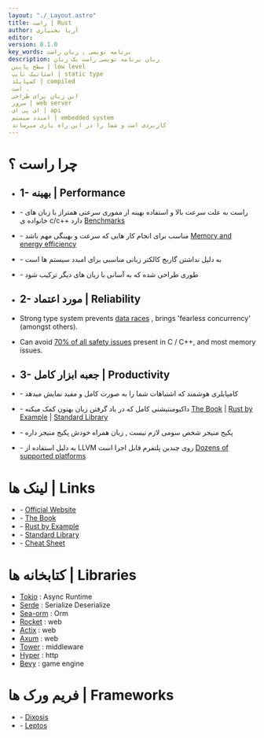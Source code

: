 ```yaml
---
layout: "./_Layout.astro"
title: راست | Rust
author: آریا بختیاری
editor: 
version: 0.1.0
key_words: برنامه نویسی , زبان راست
description: زبان برنامه نویسی راست یک زبان 
 سطح پایین | low level
 استاتیک تایپ | static type 
 کمپایلد | compiled ‌
 است . 
 این زبان برای طراحی
 سرور | web server
 ای پی ای | api 
 امبدد سیستم | embedded system
 کاربردی است و شما را در این راه یاری میرساند 
---
```


# چرا راست ؟
- ## 1- بهینه | Performance 
- \- راست به علت سرعت بالا و استفاده بهینه از مموری سرعتی همتراز با زبان های خانواده ی c/c++ دارد
[Benchmarks](https://benchmarksgame-team.pages.debian.net/benchmarksgame/box-plot-summary-charts.html)
- \- مناسب برای انجام کار هایی که سرعت و بهینگی مهم باشد
[Memory and energy efficiency](https://dl.acm.org/doi/10.1145/3136014.3136031)
- \- به دلیل نداشتن گاربج کالکتر زبانی مناسبی برای امبدد سیستم ها است
- \- طوری طراحی شده که به آسانی با زبان های دیگر ترکیب شود

- ## 2- مورد اعتماد | Reliability
- Strong type system prevents 
[data races](https://doc.rust-lang.org/nomicon/races.html)
, brings 'fearless concurrency' (amongst others).
- Can avoid 
[70% of all safety issues](https://www.chromium.org/Home/chromium-security/memory-safety) present in C / C++, and most memory issues. 

- ## 3- جعبه ابزار کامل | Productivity
- \- کامپایلری هوشمند که اشتباهات شما را به صورت کامل و مفید نمایش میدهد
- \- داکیومنتیشنی کامل که در یاد گرفتن زبان بهتون کمک میکنه
[The Book](https://doc.rust-lang.org/book/) |
[Rust by Example](https://doc.rust-lang.org/rust-by-example/) |
[Standard Library](https://doc.rust-lang.org/std/)
- \-  پکیج منیجر شخص سومی لازم نیست , زبان همراه خودش پکیج منیجر داره
- \- به دلیل استفاده از LLVM روی چندین پلتفرم قابل اجرا است 
[Dozens of supported platforms](https://doc.rust-lang.org/rustc/platform-support.html)

# لینک ها | Links
- \- [Official Website](https://www.rust-lang.org/)
- \- [The Book](https://doc.rust-lang.org/book/) 
- \- [Rust by Example](https://doc.rust-lang.org/rust-by-example/) 
- \- [Standard Library](https://doc.rust-lang.org/std/)
- \- [Cheat Sheet](https://cheats.rs/)

# کتابخانه ها | Libraries
- [Tokio]() : Async Runtime
- [Serde]() : Serialize Deserialize
- [Sea-orm]() : Orm
- [Rocket]() : web
- [Actix](https://actix.rs/) : web 
- [Axum]() : web
- [Tower]() : middleware
- [Hyper]() : http
- [Bevy]() : game engine

# فریم ورک ها | Frameworks
- \- [Dixosis]()
- \- [Leptos]()